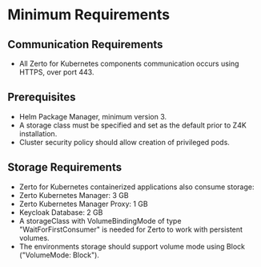 # Minimum Requirements

## Communication Requirements
- All Zerto for Kubernetes components communication occurs using HTTPS, over port 443.

## Prerequisites
- Helm Package Manager, minimum version 3.
- A storage class must be specified and set as the default prior to Z4K installation.
- Cluster security policy should allow creation of privileged pods.

## Storage Requirements
-	Zerto for Kubernetes containerized applications also consume storage:
-	Zerto Kubernetes Manager: 3 GB
-	Zerto Kubernetes Manager Proxy: 1 GB
-	Keycloak Database: 2 GB
-	A storageClass with VolumeBindingMode of type "WaitForFirstConsumer" is needed for Zerto to work with persistent volumes.
-	The environments storage should support volume mode using Block ("VolumeMode: Block").

